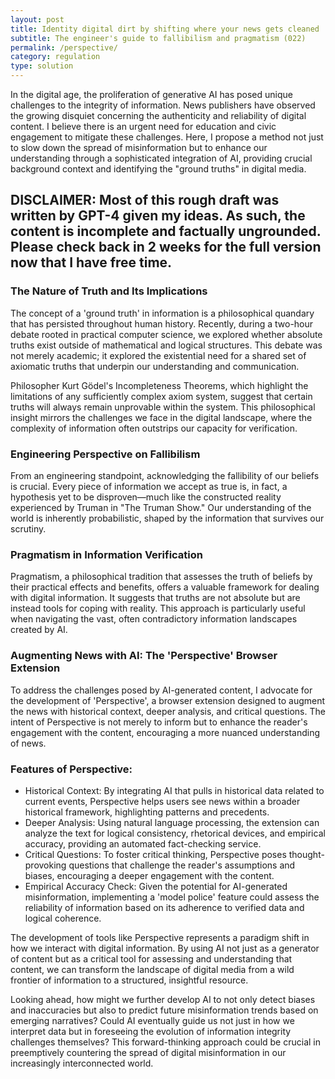 ```yaml
---
layout: post
title: Identity digital dirt by shifting where your news gets cleaned
subtitle: The engineer's guide to fallibilism and pragmatism (022)
permalink: /perspective/
category: regulation
type: solution
---
```

In the digital age, the proliferation of generative AI has posed unique challenges to the integrity of information. News publishers have observed the growing disquiet concerning the authenticity and reliability of digital content. I believe there is an urgent need for education and civic engagement to mitigate these challenges. Here, I propose a method not just to slow down the spread of misinformation but to enhance our understanding through a sophisticated integration of AI, providing crucial background context and identifying the "ground truths" in digital media.

## **DISCLAIMER:** Most of this rough draft was written by GPT-4 given my ideas. As such, the content is incomplete and factually ungrounded. Please check back in 2 weeks for the full version now that I have free time.

### The Nature of Truth and Its Implications

The concept of a 'ground truth' in information is a philosophical quandary that has persisted throughout human history. Recently, during a two-hour debate rooted in practical computer science, we explored whether absolute truths exist outside of mathematical and logical structures. This debate was not merely academic; it explored the existential need for a shared set of axiomatic truths that underpin our understanding and communication.

Philosopher Kurt Gödel's Incompleteness Theorems, which highlight the limitations of any sufficiently complex axiom system, suggest that certain truths will always remain unprovable within the system. This philosophical insight mirrors the challenges we face in the digital landscape, where the complexity of information often outstrips our capacity for verification.

### Engineering Perspective on Fallibilism

From an engineering standpoint, acknowledging the fallibility of our beliefs is crucial. Every piece of information we accept as true is, in fact, a hypothesis yet to be disproven—much like the constructed reality experienced by Truman in "The Truman Show." Our understanding of the world is inherently probabilistic, shaped by the information that survives our scrutiny.

### Pragmatism in Information Verification

Pragmatism, a philosophical tradition that assesses the truth of beliefs by their practical effects and benefits, offers a valuable framework for dealing with digital information. It suggests that truths are not absolute but are instead tools for coping with reality. This approach is particularly useful when navigating the vast, often contradictory information landscapes created by AI.

### Augmenting News with AI: The 'Perspective' Browser Extension

To address the challenges posed by AI-generated content, I advocate for the development of 'Perspective', a browser extension designed to augment the news with historical context, deeper analysis, and critical questions. The intent of Perspective is not merely to inform but to enhance the reader's engagement with the content, encouraging a more nuanced understanding of news.

### Features of Perspective:

* Historical Context: By integrating AI that pulls in historical data related to current events, Perspective helps users see news within a broader historical framework, highlighting patterns and precedents.
* Deeper Analysis: Using natural language processing, the extension can analyze the text for logical consistency, rhetorical devices, and empirical accuracy, providing an automated fact-checking service.
* Critical Questions: To foster critical thinking, Perspective poses thought-provoking questions that challenge the reader's assumptions and biases, encouraging a deeper engagement with the content.
* Empirical Accuracy Check: Given the potential for AI-generated misinformation, implementing a 'model police' feature could assess the reliability of information based on its adherence to verified data and logical coherence.

The development of tools like Perspective represents a paradigm shift in how we interact with digital information. By using AI not just as a generator of content but as a critical tool for assessing and understanding that content, we can transform the landscape of digital media from a wild frontier of information to a structured, insightful resource.

Looking ahead, how might we further develop AI to not only detect biases and inaccuracies but also to predict future misinformation trends based on emerging narratives? Could AI eventually guide us not just in how we interpret data but in foreseeing the evolution of information integrity challenges themselves? This forward-thinking approach could be crucial in preemptively countering the spread of digital misinformation in our increasingly interconnected world.
